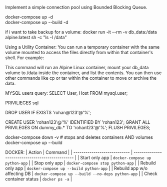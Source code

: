 Implement a simple connection pool using Bounded Blocking Queue.

docker-compose up -d    
docker-compose up --build -d

if i want to take backup for a volume:
docker run -it --rm -v db_data:/data alpine:latest sh -c "ls -l /data"

Using a Utility Container: You can run a temporary container with the same volume mounted to access the files directly from within that container's shell. For example:

This command will run an Alpine Linux container, mount your db_data volume to /data inside the container, and list the contents. You can then use other commands like cp or tar within the container to move or archive the data.



MYSQL users query:
SELECT User, Host FROM mysql.user;


PRIVILIEGES sql

DROP USER IF EXISTS 'rohan@123'@'%';

CREATE USER 'rohan123'@'%' IDENTIFIED BY 'rohan123';
GRANT ALL PRIVILEGES ON dummy_db.* TO 'rohan123'@'%';
FLUSH PRIVILEGES;


docker-compose down -v  # stops and deletes containers AND volumes
docker-compose up --build

DOCKER:
| Action                       | Command                                          |
| ---------------------------- | ------------------------------------------------ |
| Start only app               | `docker-compose up python-app`                   |
| Stop only app                | `docker-compose stop python-app`                 |
| Rebuild only app             | `docker-compose up --build python-app`           |
| Rebuild app w/o affecting DB | `docker-compose up --build --no-deps python-app` |
| Check container status       | `docker ps -a`                                   |

